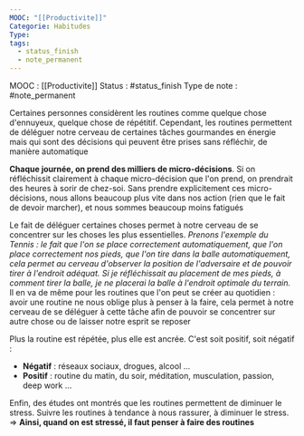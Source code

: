 ```yaml
---
MOOC: "[[Productivite]]"
Categorie: Habitudes
Type: 
tags:
  - status_finish
  - note_permanent
---
```

MOOC : [[Productivite]]
Status : #status_finish
Type de note : #note_permanent

Certaines personnes considèrent les routines comme quelque chose d'ennuyeux, quelque chose de répétitif. Cependant, les routines permettent de déléguer notre cerveau de certaines tâches gourmandes en énergie mais qui sont des décisions qui peuvent être prises sans réfléchir, de manière automatique

**Chaque journée, on prend des milliers de micro-décisions**. Si on réfléchissit clairement à chaque micro-décision que l'on prend, on prendrait des heures à sorir de chez-soi. Sans prendre explicitement ces micro-décisions, nous allons beaucoup plus vite dans nos action (rien que le fait de devoir marcher), et nous sommes beaucoup moins fatigués

Le fait de déléguer certaines choses permet à notre cerveau de se concentrer sur les choses les plus essentielles. *Prenons l'exemple du Tennis : le fait que l'on se place correctement automatiquement, que l'on place correctement nos pieds, que l'on tire dans la balle automatiquement, cela permet au cerveau d'observer la position de l'adversaire et de pouvoir tirer à l'endroit adéquat. Si je réfléchissait au placement de mes pieds, à comment tirer la balle, je ne placerai la balle à l'endroit optimale du terrain.* Il en va de même pour les routines que l'on peut se créer au quotidien : avoir une routine ne nous oblige plus à penser à la faire, cela permet à notre cerveau de se déléguer à cette tâche afin de pouvoir se concentrer sur autre chose ou de laisser notre esprit se reposer

Plus la routine est répétée, plus elle est ancrée. C'est soit positif, soit négatif :
* **Négatif** : réseaux sociaux, drogues, alcool ...
* **Positif** : routine du matin, du soir, méditation, musculation, passion, deep work ...

Enfin, des études ont montrés que les routines permettent de diminuer le stress. Suivre les routines à tendance à nous rassurer, à diminuer le stress.
⇒   **Ainsi, quand on est stressé, il faut penser à faire des routines**